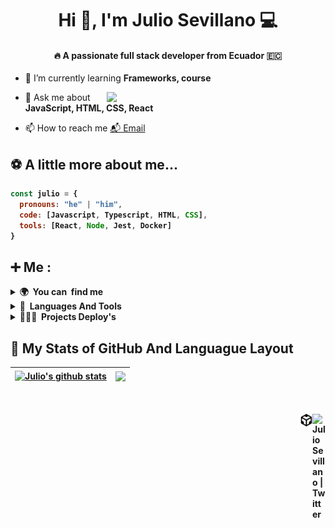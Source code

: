 <h1 align="center">Hi 👋, I'm Julio Sevillano 💻</h1><h4 align="center">🔥 A passionate full stack developer from Ecuador 🇪🇨</h4>


- 🌱 I’m currently learning **Frameworks, course**
<img align='right' src="https://media.giphy.com/media/Kfl09udXYhbjajJwEt/giphy.gif" width="350">

- 💬 Ask me about **JavaScript, HTML, CSS, React**

- 📫 How to reach me   [📬 Email](https://mail.google.com/mail/u/0/?pli=1#inbox)


<h2><b> ⚽ A little more about me...<br></h2>

```js
const julio = {
  pronouns: "he" | "him",
  code: [Javascript, Typescript, HTML, CSS],
  tools: [React, Node, Jest, Docker]
}
```
## ➕ Me :
<details>
<summary><b>🌍&nbsp;&nbsp;You can &nbsp;find me</b></summary>
  <br/>
<p align="left">
<a href="https://twitter.com/@luffydmonkeypro" target="blank"><img align="center" src="https://raw.githubusercontent.com/rahuldkjain/github-profile-readme-generator/master/src/images/icons/Social/twitter.svg" alt="@luffydmonkeypro" height="30" width="40" /></a>
<a href="https://linkedin.com/in/julio-sevillano" target="blank"><img align="center" src="https://raw.githubusercontent.com/rahuldkjain/github-profile-readme-generator/master/src/images/icons/Social/linked-in-alt.svg" alt="julio-sevillano" height="30" width="40" /></a>
<a href="https://stackoverflow.com/users/19524087" target="blank"><img align="center" src="https://raw.githubusercontent.com/rahuldkjain/github-profile-readme-generator/master/src/images/icons/Social/stack-overflow.svg" alt="19524087" height="30" width="40" /></a>
<a href="https://www.youtube.com/c/acir developer" target="blank"><img align="center" src="https://raw.githubusercontent.com/rahuldkjain/github-profile-readme-generator/master/src/images/icons/Social/youtube.svg" alt="acir developer" height="30" width="40" /></a>
<a href="https://www.hackerrank.com/@acirdeveloper" target="blank"><img align="center" src="https://raw.githubusercontent.com/rahuldkjain/github-profile-readme-generator/master/src/images/icons/Social/hackerrank.svg" alt="@acirdeveloper" height="30" width="40" /></a>
</p>
</details>

<details>
<summary><b>🧰&nbsp;&nbsp;Languages&nbsp;And Tools</b></summary>
<h3>Languages<h3/>
<code><img height="30" alt="html5" 
src="https://raw.githubusercontent.com/devicons/devicon/master/icons/html5/html5-original-wordmark.svg"></code>
<code><img height="30" alt="css3" 
src="https://raw.githubusercontent.com/devicons/devicon/master/icons/css3/css3-original-wordmark.svg"></code>
<code><img height="30" alt="javascript" src="https://raw.githubusercontent.com/github/explore/80688e429a7d4ef2fca1e82350fe8e3517d3494d/topics/javascript/javascript.png"></code>
<code><img height="30" alt="typescript" src="https://raw.githubusercontent.com/github/explore/80688e429a7d4ef2fca1e82350fe8e3517d3494d/topics/typescript/typescript.png"></code>
<code><img height="30" alt="react" src="https://raw.githubusercontent.com/github/explore/80688e429a7d4ef2fca1e82350fe8e3517d3494d/topics/react/react.png"></code>
<code><img height="30" alt="graphql" src="https://raw.githubusercontent.com/github/explore/5c058a388828bb5fde0bcafd4bc867b5bb3f26f3/topics/graphql/graphql.png"></code>
<code><img height="30" alt="nodejs" src="https://raw.githubusercontent.com/github/explore/80688e429a7d4ef2fca1e82350fe8e3517d3494d/topics/nodejs/nodejs.png"></code>
<code><img height="40" alt="mongodb" 
src="https://raw.githubusercontent.com/devicons/devicon/master/icons/mongodb/mongodb-original-wordmark.svg"></code> 
<code><img height="30" alt="mysql" 
src="https://raw.githubusercontent.com/devicons/devicon/master/icons/mysql/mysql-original-wordmark.svg"></code> 
<code><img height="30" alt="postgresql"
src="https://raw.githubusercontent.com/devicons/devicon/master/icons/postgresql/postgresql-original-wordmark.svg"></code>  
<hr/> 
<h3>Tools<h3/>
<code><img height="30" alt="firebase" 
src="https://www.vectorlogo.zone/logos/firebase/firebase-icon.svg"></code>
<code><img height="30" alt="git" 
src="https://www.vectorlogo.zone/logos/git-scm/git-scm-icon.svg"></code>
<code><img height="30" alt="heroku" 
src="https://www.vectorlogo.zone/logos/heroku/heroku-icon.svg"></code> 
<code><img height="30" alt="linux" 
src="https://raw.githubusercontent.com/devicons/devicon/master/icons/linux/linux-original.svg"></code>
</details>
<details>
<summary><b>🧑🏿‍⚕️&nbsp;&nbsp;Projects Deploy's</b></summary>
  <br/>
<code><a href="https://my-first-project-card.netlify.app/" target="blank" text-decoration="none">💳 CARD</a></code>
</details>

## 💯 My Stats of GitHub And Languague Layout
| <a href="https://github.com/AcirDeveloper"><img align="center" src="https://github-readme-stats.vercel.app/api?username=AcirDeveloper&show_icons=true&include_all_commits=true&theme=buefy&hide_border=true" alt="Julio's github stats" /></a> | <a href="https://github.com/AcirDeveloper"><img align="center" src="https://github-readme-stats.vercel.app/api/top-langs/?username=AcirDeveloper&layout=compact&theme=buefy&hide_border=true" /></a> |
| ------------- | ------------- |
<!--
<details>
  <summary><b>😎&nbsp;&nbsp;About&nbsp;Me</b></summary>
  <br/>

I am a Full Stack Developer Junior.

### comming soon
### comming soon
### Awards and Achievements
</details>
-->
<!--
#### Top Repositories


<a href="https://github.com/AcirDeveloper">
  <img align="center" src="https://github-readme-stats.vercel.app/api/pin/?username=AcirDeveloper&repo=github-readme-stats&theme=buefy" />
</a>
<a href="https://github.com/AcirDeveloper">
  <img align="center" src="https://github-readme-stats.vercel.app/api/pin/?username=AcirDeveloper&repo=anuraghazra.github.io&theme=buefy" />
</a>
-->
<br />
<br />

<a href="https://twitter.com/acirdeveloper">
  <img align="right" alt="Julio Sevillano | Twitter" width="21px" src="https://raw.githubusercontent.com/anuraghazra/anuraghazra/master/assets/twitter.svg" />
</a>
<a href="#">
  <img align="right" alt="Julio Sevillano | CodeSandbox" width="20px" src="https://raw.githubusercontent.com/anuraghazra/anuraghazra/master/assets/codesandbox.svg" />
</a>
<!--
**AcirDeveloper/acirdeveloper** is a ✨ _special_ ✨ repository because its `README.md` (this file) appears on your GitHub profile.

Here are some ideas to get you started:

- 🔭 I’m currently working on ...
- 🌱 I’m currently learning ...
- 👯 I’m looking to collaborate on ...
- 🤔 I’m looking for help with ...
- 💬 Ask me about ...
- 📫 How to reach me: ...
- 😄 Pronouns: ...
- ⚡ Fun fact: ...
-->
